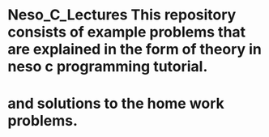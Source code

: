 # Neso_C_Lectures  This repository consists of example problems that are explained in the form of theory in neso c programming tutorial.
# and solutions to the home work problems.
